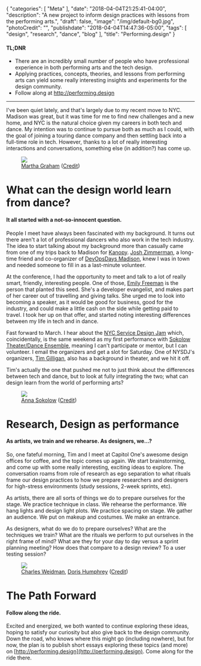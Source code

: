 {
   "categories": [
      "Meta"
   ],
   "date": "2018-04-04T21:25:41-04:00",
   "description": "A new project to inform design practices with lessons from the performing arts.",
   "draft": false,
   "image": "/img/default-bg0.jpg",
   "photoCredit": "",
   "publishdate": "2018-04-04T14:47:36-05:00",
   "tags": [
      "design",
      "research",
      "dance",
      "blog"
   ],
   "title": "Performing.design"
}

<div class="tldnr">
  <h4>TL;DNR</h4>
  <ul>
    <li>There are an incredibly small number of people who have professional experience in both performing arts and the tech design.</li>
    <li>Applying practices, concepts, theories, and lessons from performing arts can yield some really interesting insights and experiments for the design community.</li>
    <li>Follow along at <a href="http://performing.design">http://performing.design</a></li>
  </ul>
</div>

---

I've been quiet lately, and that's largely due to my recent move to NYC. Madison was great, but it was time for me to find new challenges and a new home, and NYC is the natural choice given my careers in both tech and dance. My intention was to continue to pursue both as much as I could, with the goal of joining a touring dance company and then settling back into a full-time role in tech. However, thanks to a lot of really interesting interactions and conversations, something else (in addition?) has come up.

<figure>
<img src="http://www.marthagraham.org/wp-content/uploads/2017/08/mg.jpg" />
<figcaption><a href="https://en.wikipedia.org/wiki/Martha_Graham">Martha Graham</a> (<a href="http://www.marthagraham.org/">Credit</a>)</figcaption>
</figure>


# What can the design world learn from dance? <a name="learn" href="#learn"><i class="ion-link"></i></a>
#### It all started with a not-so-innocent question.

People I meet have always been fascinated with my background. It turns out there aren't a lot of professional dancers who also work in the tech industry. The idea to start talking about my background more than casually came from one of my trips back to Madison for [Kanopy](http://kanopydance.org). [Josh Zimmerman](https://twitter.com/thejewberwocky), a long-time friend and co-organizer of [DevOpsDays Madison](http://devopsdaysmsn.org), knew I was in town and needed someone to fill in as a last-minute volunteer.

At the conference, I had the opportunity to meet and talk to a lot of really smart, friendly, interesting people. One of those, [Emily Freeman](https://twitter.com/editingemily) is the person that planted this seed. She's a developer evangelist, and makes part of her career out of travelling and giving talks. She urged me to look into becoming a speaker, as it would be good for business, good for the industry, and could make a little cash on the side while getting paid to travel. I took her up on that offer, and started noting interesting differences between my life in tech and in dance.

Fast forward to March. I hear about the [NYC Service Design Jam](https://jam.servicedesign.nyc) which, coincidentally, is the same weekend as my first performance with [Sokolow Theater/Dance Ensemble](https://sokolowtheatredance.org), meaning I can't participate or mentor, but I can volunteer. I email the organizers and get a slot for Saturday. One of NYSDJ's organizers, [Tim Gilligan](https://twitter.com/TimGilligan), also has a background in theater, and we hit it off.

Tim's actually the one that pushed me not to just think about the differences between tech and dance, but to look at fully integrating the two; what can design learn from the world of performing arts?

<figure>
<img src="https://jwa.org/sites/jwa.org/files/styles/artifacts/public/mediaobjects/assleep.jpg" />
<figcaption><a href="https://en.wikipedia.org/wiki/Anna_Sokolow">Anna Sokolow</a> (<a href="https://jwa.org/womenofvalor/sokolow">Credit</a>)</figcaption>
</figure>


# Research, Design as performance <a name="performance" href="#performance"><i class="ion-link"></i></a>
#### As artists, we train and we rehearse. As designers, we...?

So, one fateful morning, Tim and I meet at Capitol One's awesome design offices for coffee, and the topic comes up again. We start brainstorming, and come up with some really interesting, exciting ideas to explore. The conversation roams from role of research as ego separation to what rituals frame our design practices to how we prepare researchers and designers for high-stress environments (study sessions, 2-week sprints, etc).

As artists, there are all sorts of things we do to prepare ourselves for the stage. We practice technique in class. We rehearse the performance. We hang lights and design light plots. We practice spacing on stage. We gather an audience. We put on makeup and costumes. We make an entrance.

As designers, what do we do to prepare ourselves? What are the techniques we train? What are the rituals we perform to put ourselves in the right frame of mind? What are they for your day to day versus a sprint planning meeting? How does that compare to a design review? To a user testing session?

<figure>
<img src="https://charlesweidman.files.wordpress.com/2013/01/chasdoris.jpg" />
<figcaption><a href="https://en.wikipedia.org/wiki/Charles_Weidman">Charles Weidman</a>, <a href="https://en.wikipedia.org/wiki/Doris_Humphrey">Doris Humphrey</a> (<a href="https://charlesweidman.org/about/charles-weidman/">Credit</a>)</figcaption>
</figure>


# The Path Forward <a name="forward" href="#forward"><i class="ion-link"></i></a>
#### Follow along the ride.

Excited and energized, we both wanted to continue exploring these ideas, hoping to satisfy our curiosity but also give back to the design community. Down the road, who knows where this might go (including nowhere), but for now, the plan is to publish short essays exploring these topics (and more) on [http://performing.design](http://performing.design). Come along for the ride there.

